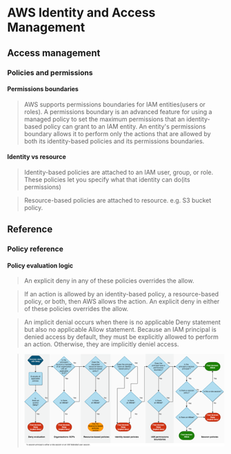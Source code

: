 # AWS Identity and Access Management
## Access management
### Policies and permissions
#### Permissions boundaries
> AWS supports permissions boundaries for IAM entities(users or roles). A permissions boundary is an advanced feature for using a managed policy to set the maximum permissions that an identity-based policy can grant to an IAM entity. An entity's permissions boundary allows it to perform only the actions that are allowed by both its identity-based policies and its permissions boundaries.  

#### Identity vs resource
> Identity-based policies are attached to an IAM user, group, or role. These policies let you specify what that identity can do(its permissions)  

> Resource-based policies are attached to resource. e.g. S3 bucket policy.

## Reference
### Policy reference
#### Policy evaluation logic
> An explicit deny in any of these policies overrides the allow.  

> If an action is allowed by an identity-based policy, a resource-based policy, or both, then AWS allows the action. An explicit deny in either of these policies overrides the allow.  

> An implicit denial occurs when there is no applicable Deny statement but also no applicable Allow statement. Because an IAM principal is denied access by default, they must be explicitly allowed to perform an action. Otherwise, they are implicitly deniel access.

> ![](img/flow.png)
